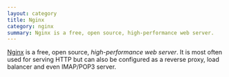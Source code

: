 ```yaml
---
layout: category
title: Nginx
category: nginx
summary: Nginx is a free, open source, high-performance web server.
---
```

[Nginx](http://nginx.org/) is a free, open source, *high-performance web server*. It is most often used for serving HTTP but can also be configured as a reverse proxy, load balancer and even IMAP/POP3 server.
